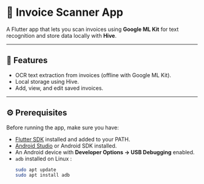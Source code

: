 # 📱 Invoice Scanner App

A Flutter app that lets you scan invoices using **Google ML Kit** for text recognition and store data locally with **Hive**.

---

## 🚀 Features
- OCR text extraction from invoices (offline with Google ML Kit).
- Local storage using Hive.
- Add, view, and edit saved invoices.

---

## ⚙️ Prerequisites

Before running the app, make sure you have:

- [Flutter SDK](https://docs.flutter.dev/get-started/install) installed and added to your PATH.
- [Android Studio](https://developer.android.com/studio) or Android SDK installed.
- An Android device with **Developer Options → USB Debugging** enabled.
- `adb` installed on Linux :
  ```bash
  sudo apt update
  sudo apt install adb
